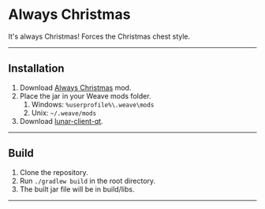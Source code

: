 # Always Christmas
It's always Christmas! Forces the Christmas chest style.

---

## Installation
1. Download [Always Christmas](https://github.com/Syz66/AlwaysChristmas/releases/latest) mod.
2. Place the jar in your Weave mods folder.
    1. Windows: `%userprofile%\.weave\mods`
    2. Unix: `~/.weave/mods`
3. Download [lunar-client-qt](https://github.com/Youded-byte/lunar-client-qt/releases/latest).

---

## Build
1. Clone the repository.
2. Run `./gradlew build` in the root directory.
3. The built jar file will be in build/libs.

---
